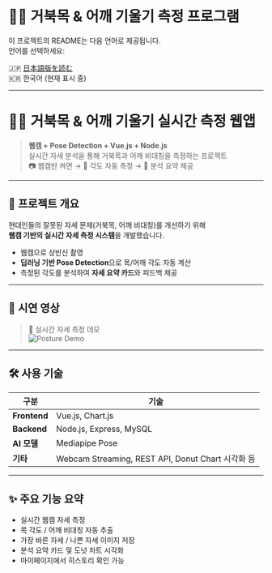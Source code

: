 
# 🧍‍♂️ 거북목 & 어깨 기울기 측정 프로그램

이 프로젝트의 README는 다음 언어로 제공됩니다.  
언어를 선택하세요:

🇯🇵 [日本語版を読む](./README.md)  
🇰🇷 한국어 (현재 표시 중)

---

# 🧍‍♂️ 거북목 & 어깨 기울기 실시간 측정 웹앱

> **웹캠 + Pose Detection + Vue.js + Node.js**  
> 실시간 자세 분석을 통해 거북목과 어깨 비대칭을 측정하는 프로젝트  
> 📷 웹캠만 켜면 → 📐 각도 자동 측정 → 📝 분석 요약 제공

---

## 📌 프로젝트 개요

현대인들의 잘못된 자세 문제(거북목, 어깨 비대칭)를 개선하기 위해  
**웹캠 기반의 실시간 자세 측정 시스템**을 개발했습니다.

- 웹캠으로 상반신 촬영  
- **딥러닝 기반 Pose Detection**으로 목/어깨 각도 자동 계산  
- 측정된 각도를 분석하여 **자세 요약 카드**와 피드백 제공

---

## 🎥 시연 영상

> 📸 실시간 자세 측정 데모  
![Posture Demo](./posture_demo.gif)

---

## 🛠️ 사용 기술

| 구분 | 기술 |
|------|------|
| **Frontend** | Vue.js, Chart.js |
| **Backend** | Node.js, Express, MySQL |
| **AI 모델** | Mediapipe Pose |
| **기타** | Webcam Streaming, REST API, Donut Chart 시각화 등 |

---

## ✨ 주요 기능 요약

- 실시간 웹캠 자세 측정  
- 목 각도 / 어깨 비대칭 자동 추출  
- 가장 바른 자세 / 나쁜 자세 이미지 저장  
- 분석 요약 카드 및 도넛 차트 시각화  
- 마이페이지에서 히스토리 확인 가능
